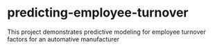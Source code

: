 # predicting-employee-turnover
This project demonstrates predictive modeling for employee turnover factors for an automative manufacturer
